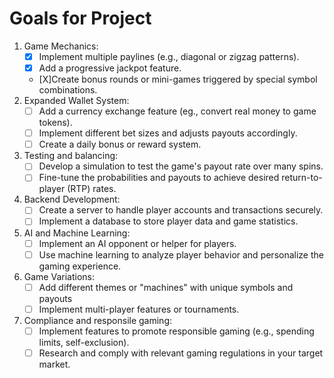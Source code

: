# Goals for Project
1. Game Mechanics:
    - [X] Implement multiple paylines (e.g., diagonal or zigzag patterns).
    - [X] Add a progressive jackpot feature.
    - [X]Create bonus rounds or mini-games triggered by special symbol combinations.
2. Expanded Wallet System:
    - [ ] Add a currency exchange feature (eg., convert real money to game tokens).
    - [ ] Implement different bet sizes and adjusts payouts accordingly.
    - [ ] Create a daily bonus or reward system.
3. Testing and balancing:
    - [ ] Develop a simulation to test the game's payout rate over many spins.
    - [ ] Fine-tune the probabilities and payouts to achieve desired return-to-player (RTP) rates.
4. Backend Development:
    - [ ] Create a server to handle player accounts and transactions securely.
    - [ ] Implement a database to store player data and game statistics.
5. AI and Machine Learning:
    - [ ] Implement an AI opponent or helper for players.
    - [ ] Use machine learning to analyze player behavior and personalize the gaming experience.
6. Game Variations:
    - [ ] Add different themes or "machines" with unique symbols and payouts
    - [ ] Implement multi-player features or tournaments.
7. Compliance and responsile gaming:
    - [ ] Implement features to promote responsible gaming (e.g., spending limits, self-exclusion).
    - [ ] Research and comply with relevant gaming regulations in your target market.